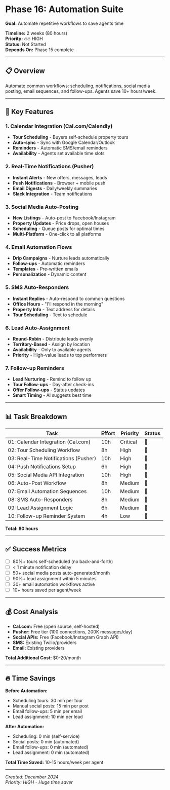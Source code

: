 # Phase 16: Automation Suite

**Goal:** Automate repetitive workflows to save agents time

**Timeline:** 2 weeks (80 hours)  
**Priority:** 🔥🔥 HIGH  
**Status:** Not Started  
**Depends On:** Phase 15 complete

---

## 📋 Overview

Automate common workflows: scheduling, notifications, social media posting, email sequences, and follow-ups. Agents save 10+ hours/week.

---

## 🎯 Key Features

### 1. Calendar Integration (Cal.com/Calendly)
- **Tour Scheduling** - Buyers self-schedule property tours
- **Auto-sync** - Sync with Google Calendar/Outlook
- **Reminders** - Automatic SMS/email reminders
- **Availability** - Agents set available time slots

### 2. Real-Time Notifications (Pusher)
- **Instant Alerts** - New offers, messages, leads
- **Push Notifications** - Browser + mobile push
- **Email Digests** - Daily/weekly summaries
- **Slack Integration** - Team notifications

### 3. Social Media Auto-Posting
- **New Listings** - Auto-post to Facebook/Instagram
- **Property Updates** - Price drops, open houses
- **Scheduling** - Queue posts for optimal times
- **Multi-Platform** - One-click to all platforms

### 4. Email Automation Flows
- **Drip Campaigns** - Nurture leads automatically
- **Follow-ups** - Automatic reminders
- **Templates** - Pre-written emails
- **Personalization** - Dynamic content

### 5. SMS Auto-Responders
- **Instant Replies** - Auto-respond to common questions
- **Office Hours** - "I'll respond in the morning"
- **Property Info** - Text address for details
- **Tour Scheduling** - Text to schedule

### 6. Lead Auto-Assignment
- **Round-Robin** - Distribute leads evenly
- **Territory-Based** - Assign by location
- **Availability** - Only to available agents
- **Priority** - High-value leads to top performers

### 7. Follow-up Reminders
- **Lead Nurturing** - Remind to follow up
- **Tour Follow-ups** - Day-after check-ins
- **Offer Follow-ups** - Status updates
- **Smart Timing** - AI suggests best time

---

## 📊 Task Breakdown

| Task | Effort | Priority | Status |
|------|--------|----------|--------|
| 01: Calendar Integration (Cal.com) | 10h | Critical | 🔴 |
| 02: Tour Scheduling Workflow | 8h | High | 🔴 |
| 03: Real-Time Notifications (Pusher) | 10h | High | 🔴 |
| 04: Push Notifications Setup | 6h | High | 🔴 |
| 05: Social Media API Integration | 10h | High | 🔴 |
| 06: Auto-Post Workflow | 8h | Medium | 🔴 |
| 07: Email Automation Sequences | 10h | Medium | 🔴 |
| 08: SMS Auto-Responders | 8h | Medium | 🔴 |
| 09: Lead Assignment Logic | 6h | Medium | 🔴 |
| 10: Follow-up Reminder System | 4h | Low | 🔴 |

**Total: 80 hours**

---

## ✅ Success Metrics

- [ ] 80%+ tours self-scheduled (no back-and-forth)
- [ ] < 1 minute notification delay
- [ ] 50+ social media posts auto-generated/month
- [ ] 90%+ lead assignment within 5 minutes
- [ ] 30+ email automation workflows active
- [ ] 10+ hours saved per agent/week

---

## 💰 Cost Analysis

- **Cal.com:** Free (open source, self-hosted)
- **Pusher:** Free tier (100 connections, 200K messages/day)
- **Social APIs:** Free (Facebook/Instagram Graph API)
- **SMS:** Existing Twilio/providers
- **Email:** Existing providers

**Total Additional Cost:** $0-20/month

---

## 🔥 Time Savings

**Before Automation:**
- Scheduling tours: 30 min per tour
- Manual social posts: 15 min per post
- Email follow-ups: 5 min per email
- Lead assignment: 10 min per lead

**After Automation:**
- Scheduling: 0 min (self-service)
- Social posts: 0 min (automated)
- Email follow-ups: 0 min (automated)
- Lead assignment: 0 min (automated)

**Total Time Saved:** 10-15 hours/week per agent

---

*Created: December 2024*  
*Priority: HIGH - Huge time saver*
